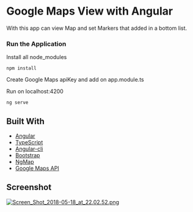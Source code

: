 # Google Maps View with Angular

With this app can view Map and set Markers that added in a bottom list.

### Run the Application

Install all node_modules

```
npm install
```

Create Google Maps apiKey and add on app.module.ts

Run on localhost:4200

```
ng serve
```

## Built With

* [Angular](https://angular.io/)
* [TypeScript](https://www.typescriptlang.org/)
* [Angular-cli](https://cli.angular.io/)
* [Bootstrap](http://getbootstrap.com/)
* [NgMap](https://ngmap.github.io/)
* [Google Maps API](https://cloud.google.com/maps-platform/)

## Screenshot

[![Screen_Shot_2018-05-18_at_22.02.52.png](https://s31.postimg.cc/geblvj2vf/Screen_Shot_2018-05-18_at_22.02.52.png)](https://postimg.cc/image/htd6k93yf/)
